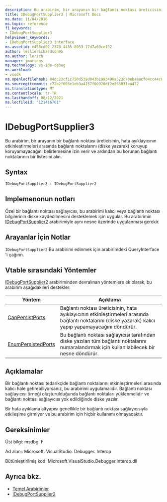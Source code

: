 ```yaml
---
description: Bu arabirim, bir arayanın bir bağlantı noktası üreticisinin, hata ayıklayıcının etkinleştirmeleri arasında bağlantı noktalarını (diske yazarak) koruyup koruyamayacağını belirlemesine izin verir ve ardından bu korunan bağlantı noktalarının bir listesini alın.
title: IDebugPortSupplier3 | Microsoft Docs
ms.date: 11/04/2016
ms.topic: reference
f1_keywords:
- IDebugPortSupplier3
helpviewer_keywords:
- IDebugPortSupplier3 interface
ms.assetid: e458cd02-2370-4435-8953-17d7a60ce152
author: leslierichardson95
ms.author: lerich
manager: jmartens
ms.technology: vs-ide-debug
ms.workload:
- vssdk
ms.openlocfilehash: 84dc23cf1c750d539d043b1993490a523c70ebaaacf04cc44c8702d8383278ad
ms.sourcegitcommit: c72b2f603e1eb3a4157f00926df2e263831ea472
ms.translationtype: MT
ms.contentlocale: tr-TR
ms.lasthandoff: 08/12/2021
ms.locfileid: "121416761"
---
```

# <a name="idebugportsupplier3"></a>IDebugPortSupplier3
Bu arabirim, bir arayanın bir bağlantı noktası üreticisinin, hata ayıklayıcının etkinleştirmeleri arasında bağlantı noktalarını (diske yazarak) koruyup koruyamayacağını belirlemesine izin verir ve ardından bu korunan bağlantı noktalarının bir listesini alın.

## <a name="syntax"></a>Syntax

```
IDebugPortSupplier3 : IDebugPortSupplier2
```

## <a name="notes-for-implementers"></a>Implemenonun notları
 Özel bir bağlantı noktası sağlayıcısı, bu arabirimi kalıcı veya bağlantı noktası bilgilerinin diske kaydedilmesini desteklemek için uygular. Bu arabirimin [IDebugPortSupplier2](../../../extensibility/debugger/reference/idebugportsupplier2.md) arabirimiyle aynı nesne üzerinde uygulanması gerekir.

## <a name="notes-for-callers"></a>Arayanlar İçin Notlar
 [](/cpp/atl/queryinterface) `IDebugPortSupplier2` Bu arabirimi edinmek için arabirimdeki QueryInterface 'i çağırın.

## <a name="methods-in-vtable-order"></a>Vtable sırasındaki Yöntemler
 [IDebugPortSupplier2](../../../extensibility/debugger/reference/idebugportsupplier2.md) arabiriminden devralınan yöntemlere ek olarak, bu arabirim aşağıdakileri destekler:

|Yöntem|Açıklama|
|------------|-----------------|
|[CanPersistPorts](../../../extensibility/debugger/reference/idebugportsupplier3-canpersistports.md)|Bağlantı noktası üreticisinin, hata ayıklayıcının etkinleştirmeleri arasında bağlantı noktalarını (diske yazarak) kalıcı yapıp yapamayacağını döndürür.|
|[EnumPersistedPorts](../../../extensibility/debugger/reference/idebugportsupplier3-enumpersistedports.md)|Bu bağlantı noktası sağlayıcısı tarafından diske yazılan tüm bağlantı noktalarını numaralandırmak için kullanılabilecek bir nesne döndürür.|

## <a name="remarks"></a>Açıklamalar
 Bir bağlantı noktası tedarikçide bağlantı noktalarını etkinleştirmeleri arasında kalıcı hale getirebiliyorsanız, bu arabirimi uygulamalıdır. Bağlantı noktası sağlayıcısı örneği oluşturulduğunda bağlantı noktaları yüklenmelidir ve bağlantı noktası sağlayıcısı yok edildiğinde diske yazılır.

 Bir hata ayıklama altyapısı genellikle bir bağlantı noktası sağlayıcısıyla etkileşime girmiyor ve bu arabirim için hiçbir kullanımı olmayacaktır.

## <a name="requirements"></a>Gereksinimler
 Üst bilgi: msdbg. h

 Ad alanı: Microsoft. VisualStudio. Debugger. Interop

 Bütünleştirilmiş kod: Microsoft.VisualStudio.Debugger.Interop.dll

## <a name="see-also"></a>Ayrıca bkz.
- [Temel Arabirimler](../../../extensibility/debugger/reference/core-interfaces.md)
- [IDebugPortSupplier2](../../../extensibility/debugger/reference/idebugportsupplier2.md)
